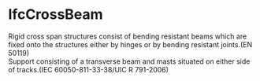 IfcCrossBeam
============
Rigid cross span structures consist of bending resistant beams which are fixed
onto the structures either by hinges or by bending resistant joints.(EN 50119)  
Support consisting of a transverse beam and masts situated on either side of
tracks.(IEC 60050-811-33-38/UIC R 791-2006)


